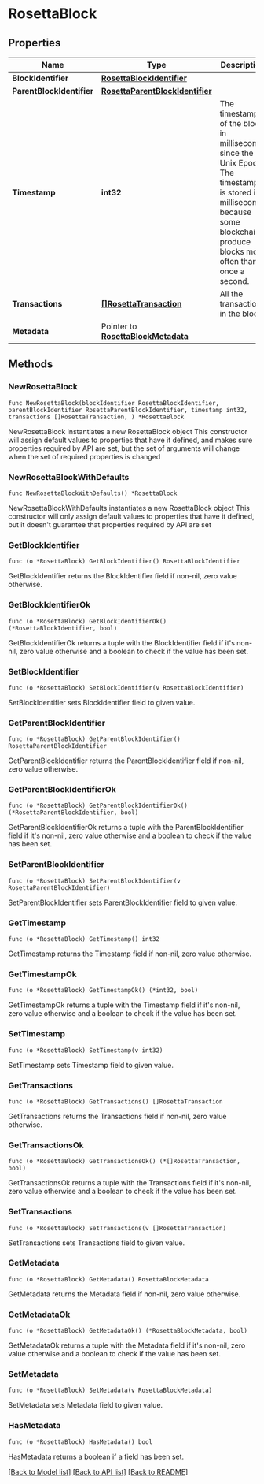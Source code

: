 # RosettaBlock

## Properties

Name | Type | Description | Notes
------------ | ------------- | ------------- | -------------
**BlockIdentifier** | [**RosettaBlockIdentifier**](RosettaBlockIdentifier.md) |  | 
**ParentBlockIdentifier** | [**RosettaParentBlockIdentifier**](RosettaParentBlockIdentifier.md) |  | 
**Timestamp** | **int32** | The timestamp of the block in milliseconds since the Unix Epoch. The timestamp is stored in milliseconds because some blockchains produce blocks more often than once a second. | 
**Transactions** | [**[]RosettaTransaction**](RosettaTransaction.md) | All the transactions in the block | 
**Metadata** | Pointer to [**RosettaBlockMetadata**](RosettaBlockMetadata.md) |  | [optional] 

## Methods

### NewRosettaBlock

`func NewRosettaBlock(blockIdentifier RosettaBlockIdentifier, parentBlockIdentifier RosettaParentBlockIdentifier, timestamp int32, transactions []RosettaTransaction, ) *RosettaBlock`

NewRosettaBlock instantiates a new RosettaBlock object
This constructor will assign default values to properties that have it defined,
and makes sure properties required by API are set, but the set of arguments
will change when the set of required properties is changed

### NewRosettaBlockWithDefaults

`func NewRosettaBlockWithDefaults() *RosettaBlock`

NewRosettaBlockWithDefaults instantiates a new RosettaBlock object
This constructor will only assign default values to properties that have it defined,
but it doesn't guarantee that properties required by API are set

### GetBlockIdentifier

`func (o *RosettaBlock) GetBlockIdentifier() RosettaBlockIdentifier`

GetBlockIdentifier returns the BlockIdentifier field if non-nil, zero value otherwise.

### GetBlockIdentifierOk

`func (o *RosettaBlock) GetBlockIdentifierOk() (*RosettaBlockIdentifier, bool)`

GetBlockIdentifierOk returns a tuple with the BlockIdentifier field if it's non-nil, zero value otherwise
and a boolean to check if the value has been set.

### SetBlockIdentifier

`func (o *RosettaBlock) SetBlockIdentifier(v RosettaBlockIdentifier)`

SetBlockIdentifier sets BlockIdentifier field to given value.


### GetParentBlockIdentifier

`func (o *RosettaBlock) GetParentBlockIdentifier() RosettaParentBlockIdentifier`

GetParentBlockIdentifier returns the ParentBlockIdentifier field if non-nil, zero value otherwise.

### GetParentBlockIdentifierOk

`func (o *RosettaBlock) GetParentBlockIdentifierOk() (*RosettaParentBlockIdentifier, bool)`

GetParentBlockIdentifierOk returns a tuple with the ParentBlockIdentifier field if it's non-nil, zero value otherwise
and a boolean to check if the value has been set.

### SetParentBlockIdentifier

`func (o *RosettaBlock) SetParentBlockIdentifier(v RosettaParentBlockIdentifier)`

SetParentBlockIdentifier sets ParentBlockIdentifier field to given value.


### GetTimestamp

`func (o *RosettaBlock) GetTimestamp() int32`

GetTimestamp returns the Timestamp field if non-nil, zero value otherwise.

### GetTimestampOk

`func (o *RosettaBlock) GetTimestampOk() (*int32, bool)`

GetTimestampOk returns a tuple with the Timestamp field if it's non-nil, zero value otherwise
and a boolean to check if the value has been set.

### SetTimestamp

`func (o *RosettaBlock) SetTimestamp(v int32)`

SetTimestamp sets Timestamp field to given value.


### GetTransactions

`func (o *RosettaBlock) GetTransactions() []RosettaTransaction`

GetTransactions returns the Transactions field if non-nil, zero value otherwise.

### GetTransactionsOk

`func (o *RosettaBlock) GetTransactionsOk() (*[]RosettaTransaction, bool)`

GetTransactionsOk returns a tuple with the Transactions field if it's non-nil, zero value otherwise
and a boolean to check if the value has been set.

### SetTransactions

`func (o *RosettaBlock) SetTransactions(v []RosettaTransaction)`

SetTransactions sets Transactions field to given value.


### GetMetadata

`func (o *RosettaBlock) GetMetadata() RosettaBlockMetadata`

GetMetadata returns the Metadata field if non-nil, zero value otherwise.

### GetMetadataOk

`func (o *RosettaBlock) GetMetadataOk() (*RosettaBlockMetadata, bool)`

GetMetadataOk returns a tuple with the Metadata field if it's non-nil, zero value otherwise
and a boolean to check if the value has been set.

### SetMetadata

`func (o *RosettaBlock) SetMetadata(v RosettaBlockMetadata)`

SetMetadata sets Metadata field to given value.

### HasMetadata

`func (o *RosettaBlock) HasMetadata() bool`

HasMetadata returns a boolean if a field has been set.


[[Back to Model list]](../README.md#documentation-for-models) [[Back to API list]](../README.md#documentation-for-api-endpoints) [[Back to README]](../README.md)


